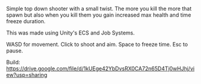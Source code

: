 Simple top down shooter with a small twist. The more you kill the more that spawn but also when you kill them you gain increased max health and time freeze duration. 

This was made using Unity's ECS and Job Systems.

WASD for movement.
Click to shoot and aim.
Space to freeze time.
Esc to pause.

Build: https://drive.google.com/file/d/1kUEge42YbDvsRX0CA72n65D4Tj0wHJhj/view?usp=sharing
